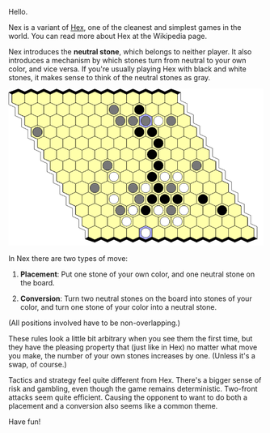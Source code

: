 Hello.

Nex is a variant of [Hex](https://en.wikipedia.org/wiki/Hex_(board_game)), one
of the cleanest and simplest games in the world. You can read more about Hex at
the Wikipedia page.

Nex introduces the **neutral stone**, which belongs to neither player. It also
introduces a mechanism by which stones turn from neutral to your own color, and
vice versa. If you're usually playing Hex with black and white stones, it makes
sense to think of the neutral stones as gray.

![move #28](game-1-analysis/028.png)

In Nex there are two types of move:

1. **Placement**: Put one stone of your own color, and one neutral stone on the
board.

2. **Conversion**: Turn two neutral stones on the board into stones of your color,
and turn one stone of your color into a neutral stone.

(All positions involved have to be non-overlapping.)

These rules look a little bit arbitrary when you see them the first time, but they
have the pleasing property that (just like in Hex) no matter what move you make,
the number of your own stones increases by one. (Unless it's a swap, of course.)

Tactics and strategy feel quite different from Hex. There's a bigger sense of
risk and gambling, even though the game remains deterministic. Two-front attacks
seem quite efficient. Causing the opponent to want to do both a placement and a
conversion also seems like a common theme.

Have fun!
